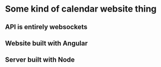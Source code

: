 # Some kind of calendar website thing
## API is entirely websockets
## Website built with Angular
## Server built with Node
